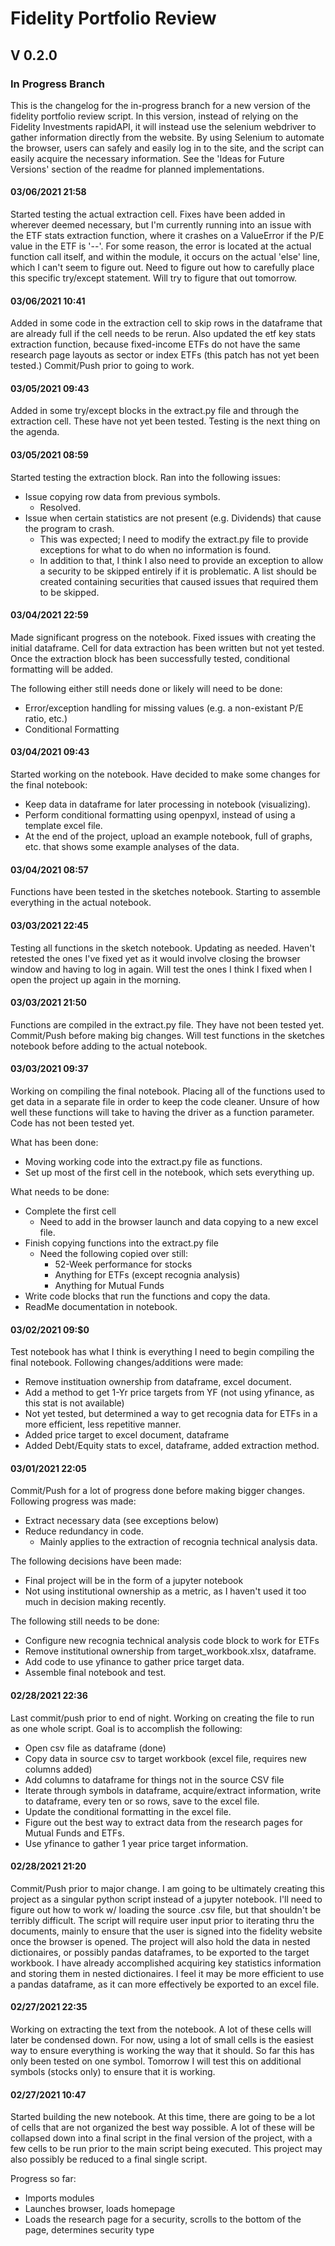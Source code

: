 # Fidelity Portfolio Review
## V 0.2.0 
### In Progress Branch

This is the changelog for the in-progress branch for a new version of the fidelity portfolio review script. In this version, instead of relying on the Fidelity Investments rapidAPI, it will instead use the selenium webdriver to gather information directly from the website. By using Selenium to automate the browser, users can safely and easily log in to the site, and the script can easily acquire the necessary information. See the 'Ideas for Future Versions' section of the readme for planned implementations.

#### 03/06/2021 21:58
Started testing the actual extraction cell. Fixes have been added in wherever deemed necessary, but I'm currently running into an issue with the ETF stats extraction function, where it crashes on a ValueError if the P/E value in the ETF is '--'. For some reason, the error is located at the actual function call itself, and within the module, it occurs on the actual 'else' line, which I can't seem to figure out. Need to figure out how to carefully place this specific try/except statement. Will try to figure that out tomorrow.

#### 03/06/2021 10:41
Added in some code in the extraction cell to skip rows in the dataframe that are already full if the cell needs to be rerun. Also updated the etf key stats extraction function, because fixed-income ETFs do not have the same research page layouts as sector or index ETFs (this patch has not yet been tested.) Commit/Push prior to going to work.

#### 03/05/2021 09:43
Added in some try/except blocks in the extract.py file and through the extraction cell. These have not yet been tested. Testing is the next thing on the agenda.

#### 03/05/2021 08:59
Started testing the extraction block. Ran into the following issues:

- Issue copying row data from previous symbols.
    - Resolved.
- Issue when certain statistics are not present (e.g. Dividends) that cause the program to crash.
    - This was expected; I need to modify the extract.py file to provide exceptions for what to do when no information is found. 
    - In addition to that, I think I also need to provide an exception to allow a security to be skipped entirely if it is problematic. A list should be created containing securities that caused issues that required them to be skipped.

#### 03/04/2021 22:59
Made significant progress on the notebook. Fixed issues with creating the initial dataframe. Cell for data extraction has been written but not yet tested. Once the extraction block has been successfully tested, conditional formatting will be added.

The following either still needs done or likely will need to be done:

- Error/exception handling for missing values (e.g. a non-existant P/E ratio, etc.)
- Conditional Formatting

#### 03/04/2021 09:43
Started working on the notebook. Have decided to make some changes for the final notebook:

- Keep data in dataframe for later processing in notebook (visualizing).
- Perform conditional formatting using openpyxl, instead of using a template excel file.
- At the end of the project, upload an example notebook, full of graphs, etc. that shows some example analyses of the data.

#### 03/04/2021 08:57
Functions have been tested in the sketches notebook. Starting to assemble everything in the actual notebook.

#### 03/03/2021 22:45
Testing all functions in the sketch notebook. Updating as needed. Haven't retested the ones I've fixed yet as it would involve closing the browser window and having to log in again. Will test the ones I think I fixed when I open the project up again in the morning.

#### 03/03/2021 21:50
Functions are compiled in the extract.py file. They have not been tested yet. Commit/Push before making big changes. Will test functions in the sketches notebook before adding to the actual notebook.

#### 03/03/2021 09:37
Working on compiling the final notebook. Placing all of the functions used to get data in a separate file in order to keep the code cleaner. Unsure of how well these functions will take to having the driver as a function parameter. Code has not been tested yet.

What has been done:

- Moving working code into the extract.py file as functions.
- Set up most of the first cell in the notebook, which sets everything up.

What needs to be done:

- Complete the first cell
    - Need to add in the browser launch and data copying to a new excel file.
- Finish copying functions into the extract.py file
    - Need the following copied over still:
        - 52-Week performance for stocks
        - Anything for ETFs (except recognia analysis)
        - Anything for Mutual Funds
- Write code blocks that run the functions and copy the data.
- ReadMe documentation in notebook.

#### 03/02/2021 09:$0
Test notebook has what I think is everything I need to begin compiling the final notebook. Following changes/additions were made:

- Remove instituation ownership from dataframe, excel document.
- Add a method to get 1-Yr price targets from YF (not using yfinance, as this stat is not available)
- Not yet tested, but determined a way to get recognia data for ETFs in a more efficient, less repetitive manner.
- Added price target to excel document, dataframe
- Added Debt/Equity stats to excel, dataframe, added extraction method.

#### 03/01/2021 22:05
Commit/Push for a lot of progress done before making bigger changes. Following progress was made:

- Extract necessary data (see exceptions below)
- Reduce redundancy in code.
    - Mainly applies to the extraction of recognia technical analysis data.

The following decisions have been made:

- Final project will be in the form of a jupyter notebook
- Not using institutional ownership as a metric, as I haven't used it too much in decision making recently.

The following still needs to be done:

- Configure new recognia technical analysis code block to work for ETFs
- Remove institutional ownership from target_workbook.xlsx, dataframe.
- Add code to use yfinance to gather price target data.
- Assemble final notebook and test.


#### 02/28/2021 22:36
Last commit/push prior to end of night. Working on creating the file to run as one whole script. Goal is to accomplish the following:

- Open csv file as dataframe (done)
- Copy data in source csv to target workbook (excel file, requires new columns added)
- Add columns to dataframe for things not in the source CSV file
- Iterate through symbols in dataframe, acquire/extract information, write to dataframe, every ten or so rows, save to the excel file.
- Update the conditional formatting in the excel file.
- Figure out the best way to extract data from the research pages for Mutual Funds and ETFs.
- Use yfinance to gather 1 year price target information.

#### 02/28/2021 21:20
Commit/Push prior to major change. I am going to be ultimately creating this project as a singular python script instead of a jupyter notebook. I'll need to figure out how to work w/ loading the source .csv file, but that shouldn't be terribly difficult. The script will require user input prior to iterating thru the documents, mainly to ensure that the user is signed into the fidelity website once the browser is opened. The project will also hold the data in nested dictionaires, or possibly pandas dataframes, to be exported to the target workbook. I have already accomplished acquiring key statistics information and storing them in nested dictionaires. I feel it may be more efficient to use a pandas dataframe, as it can more effectively be exported to an excel file.

#### 02/27/2021 22:35
Working on extracting the text from the notebook. A lot of these cells will later be condensed down. For now, using a lot of small cells is the easiest way to ensure everything is working the way that it should. So far this has only been tested on one symbol. Tomorrow I will test this on additional symbols (stocks only) to ensure that it is working.

#### 02/27/2021 10:47
Started building the new notebook. At this time, there are going to be a lot of cells that are not organized the best way possible. A lot of these will be collapsed down into a final script in the final version of the project, with a few cells to be run prior to the main script being executed. This project may also possibly be reduced to a final single script. 

Progress so far:

- Imports modules
- Launches browser, loads homepage
- Loads the research page for a security, scrolls to the bottom of the page, determines security type